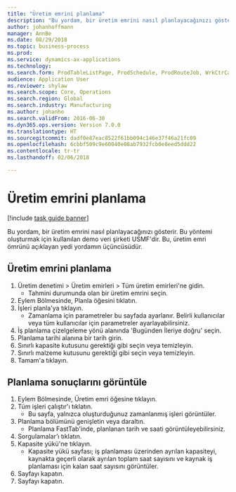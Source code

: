 ```yaml
--- 
title: "Üretim emrini planlama"
description: "Bu yordam, bir üretim emrini nasıl planlayacağınızı gösterir."
author: johanhoffmann
manager: AnnBe
ms.date: 08/29/2018
ms.topic: business-process
ms.prod: 
ms.service: dynamics-ax-applications
ms.technology: 
ms.search.form: ProdTableListPage, ProdSchedule, ProdRouteJob, WrkCtrCapResSum
audience: Application User
ms.reviewer: shylaw
ms.search.scope: Core, Operations
ms.search.region: Global
ms.search.industry: Manufacturing
ms.author: johanho
ms.search.validFrom: 2016-06-30
ms.dyn365.ops.version: Version 7.0.0
ms.translationtype: HT
ms.sourcegitcommit: dadf0e87eac8522f61bb094c146e37f46a21fc09
ms.openlocfilehash: 6cbbf509c9e60040e08ab7932fcb0e8eed5ddd22
ms.contentlocale: tr-tr
ms.lasthandoff: 02/06/2018

---
```

# <a name="schedule-a-production-order"></a>Üretim emrini planlama

[!include [task guide banner](../../includes/task-guide-banner.md)]

Bu yordam, bir üretim emrini nasıl planlayacağınızı gösterir. Bu yöntemi oluşturmak için kullanılan demo veri şirketi USMF'dir. Bu, üretim emri ömrünü açıklayan yedi yordamın üçüncüsüdür.


## <a name="schedule-a-production-order"></a>Üretim emrini planlama
1. Üretim denetimi > Üretim emirleri > Tüm üretim emirleri'ne gidin.
    * Tahmini durumunda olan bir üretim emrini seçin.  
2. Eylem Bölmesinde, Planla öğesini tıklatın.
3. İşleri planla'ya tıklayın.
    * Zamanlama için parametreler bu sayfada ayarlanır. Belirli kullanıcılar veya tüm kullanıcılar için parametreler ayarlayabilirsiniz.  
4. İş planlama çizelgeleme yönü alanında 'Bugünden İleriye doğru' seçin.
5. Planlama tarihi alanına bir tarih girin.
6. Sınırlı kapasite kutusunu gerektiği gibi seçin veya temizleyin.
7. Sınırlı malzeme kutusunu gerektiği gibi seçin veya temizleyin.
8. Tamam'a tıklayın.

## <a name="view-the-scheduling-results"></a>Planlama sonuçlarını görüntüle
1. Eylem Bölmesinde, Üretim emri öğesine tıklayın.
2. Tüm işleri çalıştır'ı tıklatın.
    * Bu sayfa, yalnızca oluşturduğunuz zamanlanmış işleri görüntüler.  
3. Planlama bölümünü genişletin veya daraltın.
    * Planlama FastTab'inde, planlanan tarih ve saati görüntüleyebilirsiniz.  
4. Sorgulamalar’ı tıklatın.
5. Kapasite yükü'ne tıklayın.
    * Kapasite yükü sayfası; iş planlaması üzerinden ayrılan kapasiteyi, kaynakta geçerli olarak ayrılan toplam saat sayısını ve kaynak iş planlaması için kalan saat sayısını görüntüler.  
6. Sayfayı kapatın.
7. Sayfayı kapatın.


